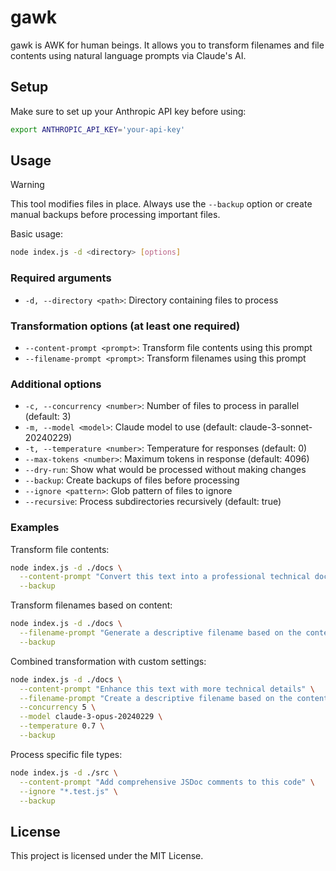 # gawk

gawk is AWK for human beings. It allows you to transform filenames and file contents using natural language prompts via Claude's AI.

## Setup

Make sure to set up your Anthropic API key before using:
```bash
export ANTHROPIC_API_KEY='your-api-key'
```

## Usage

> [!WARNING]  
> This tool modifies files in place. Always use the `--backup` option or create manual backups before processing important files.

Basic usage:
```bash
node index.js -d <directory> [options]
```

### Required arguments

- `-d, --directory <path>`: Directory containing files to process

### Transformation options (at least one required)

- `--content-prompt <prompt>`: Transform file contents using this prompt
- `--filename-prompt <prompt>`: Transform filenames using this prompt

### Additional options

- `-c, --concurrency <number>`: Number of files to process in parallel (default: 3)
- `-m, --model <model>`: Claude model to use (default: claude-3-sonnet-20240229)
- `-t, --temperature <number>`: Temperature for responses (default: 0)
- `--max-tokens <number>`: Maximum tokens in response (default: 4096)
- `--dry-run`: Show what would be processed without making changes
- `--backup`: Create backups of files before processing
- `--ignore <pattern>`: Glob pattern of files to ignore
- `--recursive`: Process subdirectories recursively (default: true)

### Examples

Transform file contents:
```bash
node index.js -d ./docs \
  --content-prompt "Convert this text into a professional technical document" \
  --backup
```

Transform filenames based on content:
```bash
node index.js -d ./docs \
  --filename-prompt "Generate a descriptive filename based on the content. Keep it concise and use kebab-case." \
  --backup
```

Combined transformation with custom settings:
```bash
node index.js -d ./docs \
  --content-prompt "Enhance this text with more technical details" \
  --filename-prompt "Create a descriptive filename based on the content" \
  --concurrency 5 \
  --model claude-3-opus-20240229 \
  --temperature 0.7 \
  --backup
```

Process specific file types:
```bash
node index.js -d ./src \
  --content-prompt "Add comprehensive JSDoc comments to this code" \
  --ignore "*.test.js" \
  --backup
```

## License

This project is licensed under the MIT License.
